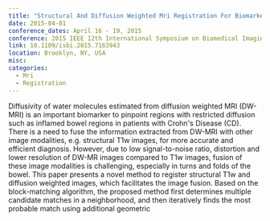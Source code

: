 ```yaml
---
title: "Structural And Diffusion Weighted Mri Registration For Biomarker Fusion In Crohn's Disease Diagnosis"
date: 2015-04-01
conference_dates: April 16 - 19, 2015
conference: 2015 IEEE 12th International Symposium on Biomedical Imaging (ISBI 2015)
link: 10.1109/isbi.2015.7163943
location: Brooklyn, NY, USA
misc:  
categories: 
  - Mri
  - Registration
---
```

Diffusivity of water molecules estimated from diffusion weighted MRI (DW-MRI) is an important biomarker to pinpoint regions with restricted diffusion such as inflamed bowel regions in patients with Crohn's Disease (CD). There is a need to fuse the information extracted from DW-MRI with other image modalities, e.g. structural T1w images, for more accurate and efficient diagnosis. However, due to low signal-to-noise ratio, distortion and lower resolution of DW-MR images compared to T1w images, fusion of these image modalities is challenging, especially in turns and folds of the bowel. This paper presents a novel method to register structural T1w and diffusion weighted images, which facilitates the image fusion. Based on the block-matching algorithm, the proposed method first determines multiple candidate matches in a neighborhood, and then iteratively finds the most probable match using additional geometric
                    